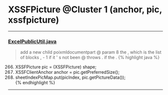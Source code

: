 # XSSFPicture @Cluster 1 (anchor, pic, xssfpicture)

***

### [ExcelPublicUtil.java](https://searchcode.com/codesearch/view/93182055/)
> add a new child poixmldocumentpart @ param 8 the , which is the list of blocks , - 1 if it ' s not been @ throws . if the . 
{% highlight java %}
266. XSSFPicture pic = (XSSFPicture) shape;  
267. XSSFClientAnchor anchor = pic.getPreferredSize();  
270. sheetIndexPicMap.put(picIndex, pic.getPictureData());  
{% endhighlight %}

***

